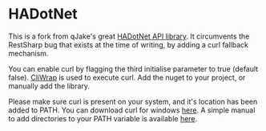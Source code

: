 ﻿# HADotNet

This is a fork from qJake's great [HADotNet API library](https://github.com/qJake/HADotNet). 
It circumvents the RestSharp bug that exists at the time of writing, by adding a curl fallback mechanism.

You can enable curl by flagging the third initialise parameter to true (default false). 
[CliWrap](https://github.com/Tyrrrz/CliWrap) is used to execute curl. Add the nuget to your project, or manually add the library.

Please make sure curl is present on your system, and it's location has been added to PATH. You can download curl for windows [here](https://curl.se/windows/). 
A simple manual to add directories to your PATH variable is available [here](https://helpdeskgeek.com/windows-10/add-windows-path-environment-variable/). 